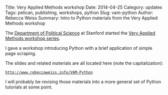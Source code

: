 Title: Very Applied Methods workshop
Date: 2014-04-25
Category: updates
Tags: pelican, publishing, workshops, python
Slug: vam-python
Author: Rebecca Weiss
Summary: Intro to Python materials from the Very Applied Methods workshop

The [Department of Political Science][polisci] at Stanford started the [Very Applied Methods workshop series][vam].

I gave a workshop introducing Python with a brief application of simple page scraping.  

The slides and related materials are all located here (note the capitalization): 

[`http://www.rebeccaweiss.info/VAM-Python`][vamworkshop]

I will probably be revising those materials into a more general set of Python tutorials at some point.

[polisci]: https://politicalscience.stanford.edu/
[vam]: https://politicalscience.stanford.edu/workshops/political-methodology-workshop
[vamworkshop]: http://www.rebeccaweiss.info/VAM-Python/
